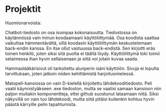 # Projektit

Huomionarvoista:

Chatbot-tiedosto on osa isompaa kokonaisuutta. Tiedostossa on käytännössä vain minun koodaamaani
käyttöliittymää. Osa koodista saattaa vaikuttaa hämmentävältä, sillä koodasin käyttöliittymän keskustelemaan
back-endin kanssa. En itse ollut vastuussa back-endistä. Sen kirjoitti eräs toinen henkilö, joten siksi
sitä puolta ei täältä löydy. Käyttöliittymä toki toimii selaimessa ihan hyvin sellaisenaan ja siitä voi jotain kuvaa saada.

Hammaslääkärisivut oli tarkoitettu alunperin isäni käyttöön. Sivuja ei lopulta tarvittukaan,
joten jatkoin niiden kehittämistä harjoitusmielessä.

Matopeli-kansiossa on vain D-kielellä kirjoitettu lähdekooditiedosto. Peli vaatii käynnistyäkseen .exe tiedoston, mutta se
vaatisi samaan kansioon niin paljon muitakin komponentteja, ettei github suostunut lataamaan niitä. Siksi näkyvillä on vain
tuo lähdekoodi, mutta siitä pitäisi kuitenkin kohtuu hyvin päästä kärryille pelin tapahtumista.
